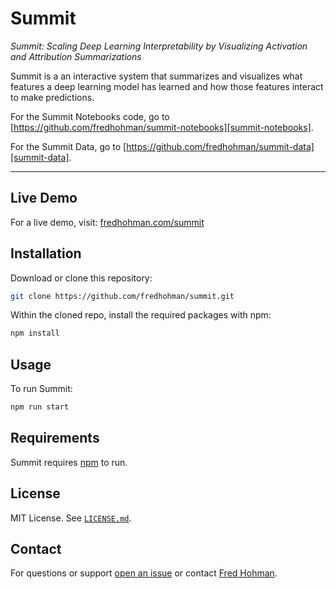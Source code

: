 # Summit

*Summit: Scaling Deep Learning Interpretability by Visualizing Activation and Attribution Summarizations*

Summit is a an interactive system that summarizes and visualizes what features a deep learning model has learned and how those features interact to make predictions.

For the Summit Notebooks code, go to [https://github.com/fredhohman/summit-notebooks][summit-notebooks].

For the Summit Data, go to [https://github.com/fredhohman/summit-data][summit-data].

***

## Live Demo

For a live demo, visit: [fredhohman.com/summit][demo]


## Installation

Download or clone this repository:

```bash
git clone https://github.com/fredhohman/summit.git
```

Within the cloned repo, install the required packages with npm:

```bash
npm install
```


## Usage

To run Summit:

```bash
npm run start
```


## Requirements

Summit requires [npm][npm] to run.


## License

MIT License. See [`LICENSE.md`](LICENSE.md).


## Contact

For questions or support [open an issue][issues] or contact [Fred Hohman][fred].

[summit-notebooks]: https://github.com/fredhohman/summit-notebooks
[summit-data]: https://github.com/fredhohman/summit-data
[npm]: https://www.npmjs.com
[fred]: http://www.fredhohman.com
[issues]: https://github.com/fredhohman/summit/issues
[demo]: https://fredhohman.com/summit/
